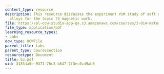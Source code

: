 ```yaml
---
content_type: resource
description: This resource discusses the experiment VSM study of soft and hard magnetic
  alloys for the topic ?3 magnetic work.
file: https://ol-ocw-studio-app-qa.s3.amazonaws.com/courses/3-014-materials-laboratory-fall-2006/31834a5e937176c3b8472f3ec0cd9ab5_b3.pdf
file_type: application/pdf
learning_resource_types:
- Labs
ocw_type: OCWFile
parent_title: Labs
parent_type: CourseSection
resourcetype: Document
title: b3.pdf
uid: 31834a5e-9371-76c3-b847-2f3ec0cd9ab5
---
```

